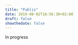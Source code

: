 ```yaml
---
title: "Publis"
date: 2019-08-02T16:56:38+02:00
draft: false
showthedate: false
---
```


In progress
